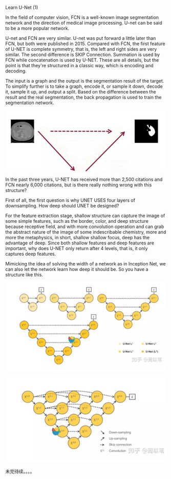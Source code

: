 Learn U-Net (1)

In the field of computer vision, FCN is a well-known image segmentation network and the direction of medical image processing. U-net can be said to be a more popular network.

U-net and FCN are very similar. U-net was put forward a little later than FCN, but both were published in 2015. Compared with FCN, the first feature of U-NET is complete symmetry, that is, the left and right sides are very similar. The second difference is SKIP Connection. Summation is used by FCN while concatenation is used by U-NET. These are all details, but the point is that they're structured in a classic way, which is encoding and decoding.

The input is a graph and the output is the segmentation result of the target. To simplify further is to take a graph, encode it, or sample it down, decode it, sample it up, and output a split. Based on the difference between the result and the real segmentation, the back propagation is used to train the segmentation network.

![1593933311228](2020.7.5.assets/1593933311228.png)

In the past three years, U-NET has received more than 2,500 citations and FCN nearly 6,000 citations, but is there really nothing wrong with this structure?

First of all, the first question is why UNET USES four layers of downsampling. How deep should UNET be designed?

For the feature extraction stage, shallow structure can capture the image of some simple features, such as the border, color, and deep structure because receptive field, and with more convolution operation and can grab the abstract nature of the image of some indescribable chemistry, more and more the metaphysics, in short, shallow shallow focus, deep has the advantage of deep. Since both shallow features and deep features are important, why does U-NET only return after 4 levels, that is, it only captures deep features.

Mimicking the idea of solving the width of a network as in Inception Net, we can also let the network learn how deep it should be. So you have a structure like this.

![1593933614955](2020.7.5.assets/1593933614955.png)

![1593933638227](2020.7.5.assets/1593933638227.png)

 

未完待续。。。。